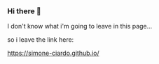 ### Hi there 👋

I don't know what i'm going to leave in this page...

so i leave the link here:

https://simone-ciardo.github.io/
